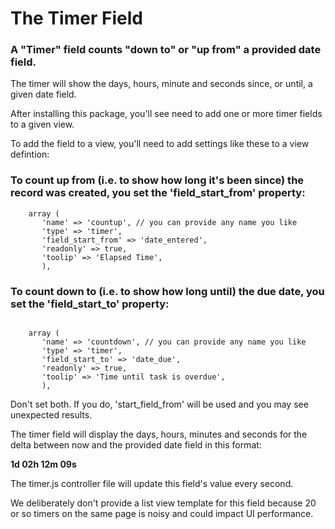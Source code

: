# The Timer Field

### A "Timer" field counts "down to" or "up from" a provided date field.

The timer will show the days, hours, minute and seconds since, or until, a given date field. 

After installing this package, you'll see need to add one or more timer fields to a given view. 

To add the field to a view, you'll need to add settings like these to a view defintion:

### To count up from (i.e. to show how long it's been since) the record was created, you set the 'field_start_from' property:
```
    array (
       'name' => 'countup', // you can provide any name you like
       'type' => 'timer',
       'field_start_from' => 'date_entered',
       'readonly' => true,
       'toolip' => 'Elapsed Time',
       ),
```
### To count down to (i.e. to show how long until) the due date, you set the 'field_start_to' property:
```

    array (
       'name' => 'countdown', // you can provide any name you like
       'type' => 'timer',
       'field_start_to' => 'date_due',
       'readonly' => true,
       'toolip' => 'Time until task is overdue',
       ),
```

Don't set both. If you do, 'start_field_from' will be used and you may see unexpected results.

The timer field will display the days, hours, minutes and seconds for the delta between now and the provided date field in this format:

**1d 02h 12m 09s**

The timer.js controller file will update this field's value every second.

We deliberately don't provide a list view template for this field because 20 or so timers on the same page is noisy and could impact UI performance.

